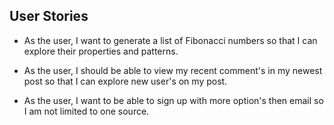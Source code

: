 ## User Stories
* As the user, I want to generate a list of Fibonacci numbers so that I can explore their properties and patterns.

* As the user, I should be able to view my recent comment's in my newest post so that I can explore new user's on my post.

* As the user, I want to be able to sign up with more option's then email so I am not limited to one source.